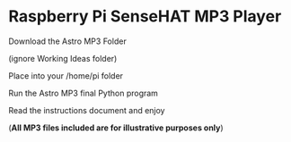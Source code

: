 # Raspberry Pi SenseHAT MP3 Player
Download the Astro MP3 Folder 

(ignore Working Ideas folder)

Place into your /home/pi folder

Run the Astro MP3 final Python program

Read the instructions document and enjoy

(**All MP3 files included are for illustrative purposes only**)
